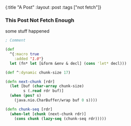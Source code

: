 {:title "A Post"
 :layout :post
 :tags  ["not fetch"]}

### This Post Not Fetch Enough

some stuff happened

```clojure
; Comment

(def
  ^{:macro true
    :added "1.0"}
  let (fn* let [&form &env & decl] (cons 'let* decl)))

(def ^:dynamic chunk-size 17)

(defn next-chunk [rdr]
  (let [buf (char-array chunk-size)
        s (.read rdr buf)]
  (when (pos? s)
    (java.nio.CharBuffer/wrap buf 0 s))))

(defn chunk-seq [rdr]
  (when-let [chunk (next-chunk rdr)]
    (cons chunk (lazy-seq (chunk-seq rdr)))))
```
